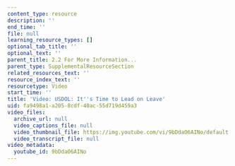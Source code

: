 ```yaml
---
content_type: resource
description: ''
end_time: ''
file: null
learning_resource_types: []
optional_tab_title: ''
optional_text: ''
parent_title: 2.2 For More Information...
parent_type: SupplementalResourceSection
related_resources_text: ''
resource_index_text: ''
resourcetype: Video
start_time: ''
title: 'Video: USDOL: It''s Time to Lead on Leave'
uid: fa9498a1-a205-8cdf-40ac-55d719d459a3
video_files:
  archive_url: null
  video_captions_file: null
  video_thumbnail_file: https://img.youtube.com/vi/9bDdaO6AINo/default.jpg
  video_transcript_file: null
video_metadata:
  youtube_id: 9bDdaO6AINo
---
```

